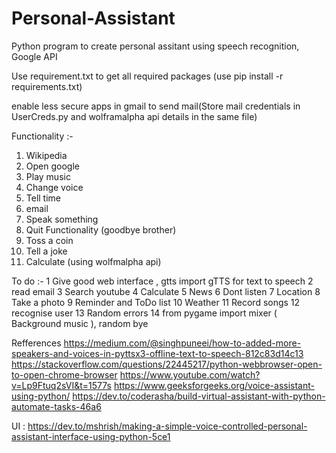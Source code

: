 # Personal-Assistant
Python program to create personal assitant using speech recognition, Google API

Use requirement.txt to get all required packages (use pip install -r requirements.txt)

enable less secure apps in gmail to send mail(Store mail credentials in UserCreds.py and wolframalpha api details in the same file) 

Functionality :-
1. Wikipedia 
2. Open google 
3. Play music 
4. Change voice 
5. Tell time 
6. email 
7. Speak something 
8. Quit Functionality (goodbye brother)
9. Toss a coin
10. Tell a joke 
11. Calculate (using wolfmalpha api)

To do :- 
1 Give good web interface , gtts import gTTS for text to speech 
2 read email
3 Search youtube 
4 Calculate 
5 News 
6 Dont listen 
7 Location 
8 Take a photo 
9 Reminder and ToDo list 
10 Weather 
11 Record songs 
12  recognise user 
13 Random errors 
14 from pygame import mixer ( Background music ), random bye 

Refferences 
https://medium.com/@singhpuneei/how-to-added-more-speakers-and-voices-in-pyttsx3-offline-text-to-speech-812c83d14c13
https://stackoverflow.com/questions/22445217/python-webbrowser-open-to-open-chrome-browser
https://www.youtube.com/watch?v=Lp9Ftuq2sVI&t=1577s
https://www.geeksforgeeks.org/voice-assistant-using-python/
https://dev.to/coderasha/build-virtual-assistant-with-python-automate-tasks-46a6

UI : https://dev.to/mshrish/making-a-simple-voice-controlled-personal-assistant-interface-using-python-5ce1

